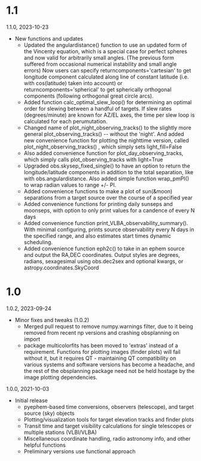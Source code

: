 # 1.1

1.1.0, 2023-10-23

* New functions and updates
    - Updated the angulardistance() function to use an updated form of the Vincenty equation, which is a special case for perfect spheres and now valid for arbitrarily small angles.  (The previous form suffered from occasional numerical instability and small angle errors)  Now users can specify returncomponents='cartesian' to get longitude component calculated along line of constant latitude (i.e. with cos(latitude) taken into account) or returncomponents='spherical' to get spherically orthogonal components (following orthogonal great circle arcs).
    - Added function calc_optimal_slew_loop() for determining an optimal order for slewing between a handful of targets. If slew rates (degrees/minute) are known for AZ/EL axes, the time per slew loop is calculated for each perumutation.
    - Changed name of plot_night_observing_tracks() to the slightly more general plot_observing_tracks() -- without the 'night'. And added new convenience function for plotting the nighttime version, called  plot_night_observing_tracks() , which simply sets light_fill=False
    - Also added convenience function for plot_day_observing_tracks, which simply calls plot_observing_tracks with light=True
    - Upgraded obs.skysep_fixed_single() to have an option to return the longitude/latitude components in addition to the total separation, like with obs.angulardistance.  Also added simple function wrap_pmPI() to wrap radian values to range +/- PI.  
    - Added convenience functions to make a plot of sun(&moon) separations from a target source over the course of a specified year
    - Added convenience functions for printing daily sunseps and moonseps, with option to only print values for a candence of every N days
    - Added convenience function print_VLBA_observability_summary().  With minimal configuring, prints source observability every N days in the specified range, and also estimates start times dynamic scheduling.
    - Added convenience function eph2c() to take in an ephem source and output the RA,DEC coordinates. Output styles are degrees, radians, sexagesimal using obs.dec2sex and optional kwargs, or astropy.coordinates.SkyCoord


# 1.0

1.0.2, 2023-09-24

* Minor fixes and tweaks (1.0.2)
    - Merged pull request to remove numpy.warnings filter, due to it being removed from recent np versions and crashing obsplanning on import
    - package multicolorfits has been moved to 'extras' instead of a requirement.  Functions for plotting images (finder plots) will fail without it, but it requires QT - maintaining QT compatibility on various systems and software versions has become a headache, and the rest of the obsplanning package need not be held hostage by the image plotting dependencies.


1.0.0, 2021-10-03

* Initial release
    - pyephem-based time conversions, observers (telescope), and target source (sky) objects
    - Plotting/visualization tools for target elevation tracks and finder plots
    - Transit time and target visibility calculations for single telescopes or multiple stations (VLBI/VLBA)
    - Miscellaneous coordinate handling, radio astronomy info, and other helpful functions
    - Preliminary versions use functional approach
